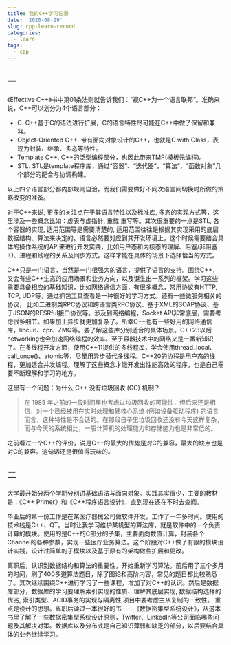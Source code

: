 ```yaml
---
title: 我的C++学习记录
date: '2020-08-29'
slug: cpp-learn-record
categories:
  - learn
tags:
  - cpp
---
```

## 一

《Effective C++》书中第01条法则就告诉我们：“视C++为一个语言联邦”。准确来说，C++可以划分为4个语言部分：

- C.  C++基于C的语法进行扩展，C的语言特性尽可能在C++中做了保留和兼容。
- Object-Oriented C++.  带有面向对象设计的C++，也就是C with Class，表现为封装、继承、多态等特性。
- Template C++.  C++的泛型编程部分，也因此带来TMP(模板元编程)。
- STL.  STL是template程序库，通过“容器”、“迭代器”，“算法”，“函数对象”几个部分的配合与协调构建。

以上四个语言部分都内部规则自洽，而我们需要做好不同次语言间切换时所做的策略改变的准备。


对于C++来说, 更多的关注点在于其语言特性以及标准库, 多态的实现方式等，这里涉及一些概念比如：虚表与虚指针, 重载 重写等。其次很重要的一点是STL, 各个容器的实现, 适用范围等是需要清楚的, 适用范围往往是根据其实现采用的底层数据结构、算法来决定的。语言必然要对应到其开发环境上，这个时候需要结合具体的操作系统的API来进行开发实践，比如用户态和内核态的理解、阻塞/非阻塞IO、进程和线程的关系及同步方式。这样才能在具体的场景下选择恰当的方式。

C++只是一门语言，当然是一门很强大的语言，提供了语言的支持。围绕C++，又会有些C++生态的应用场景和业务方向，以及诞生出一系列的框架。学习这些需要具备相应的基础知识，比如网络通信方面，有很多概念，常用协议有HTTP, TCP, UDP等，通过抓包工具查看是一种很好的学习方式。还有一些微服务相关的协议， 比如二进制类RPC协议和跨语言类RPC协议、基于XML的SOAP协议、基于JSON的RESRful接口协议等。涉及到网络编程，Socket API非常底层，需要考虑很多细节。如果加上异步就更加复杂了。所幸C++也有一些好用的网络通信库，libcurl、cpr、ZMQ等。要了解这些库分别适合的具体场景。C++23以后networking也会加速网络编程的效率。至于容器技术中的网络又是一番新知识了。在多线程开发方面，使用C++11提供的多线程库，学会使用thread_local、call_once()、atomic等，尽量用异步替代多线程。C++20的协程是用户态的线程，更加适合并发编程。理解了这些概念才能开发出性能高效的程序，也是自己需要不断理解和学习的地方。


这里有一个问题：为什么 C++ 没有垃圾回收 (GC) 机制？
> 在 1985 年之前的一段时间里也考虑过垃圾回收的可能性，但后来还是相信，对一个已经被用在实时处理和硬核心系统 (例如设备驱动程序) 的语言而言，这种特性是不合适的。在那段日子里垃圾回收还没有今天这样复杂，而与今天的系统相比，一般计算机的处理能力和存储能力也是非常低的。

之前看过一个C++的评价，说是C++的最大的优势是对C的兼容，最大的缺点也是对C的兼容。这句话还是很值得玩味的。


## 二

大学最开始分两个学期分别讲基础语法与面向对象。实践其实很少，主要的教材是：《C++ Primer》和《C++程序语言设计》，直到现在还在不时去查阅。

毕业后的第一份工作是在某医疗器械公司做软件开发，工作了一年多时间。使用的技术栈是C++、QT。当时让我学习维护某机型的算法库，就是软件中的一个负责计算的模块。使用的是C++的C部分的子集，主要面向数值计算，封装各个Channel的各种参数，实现一些医疗业务算法。这个阶段对C++做了有限的模块设计实践，设计过简单的子模块以及基于原有的架构做些扩展和更改。

离职后，认识到数据结构和算法的重要性，开始重新学习算法。前后用了三个多月的时间，刷了400多道算法题目，除了图论和高阶内容，常见的题目都比较熟悉了。其次继续围绕C++进行学习了一些课程，增加了对C++的认识。然后是数据库部分，数据库的学习要理解索引实现的性质、理解其底层实现, 数据结构选择的优劣, 索引类型、ACID事务的实现与隔离性,项目中要考虑主从复制的一致性。 重点是设计的思想。离职后读过一本很好的书——《数据密集型系统设计》，从这本书里了解了一些数据密集型系统设计原则，Twitter、LinkedIn等公司面临哪些问题及其解决对策。数据库以及分布式是自己知识薄弱和缺乏的部分，以后要结合具体的业务继续学习。